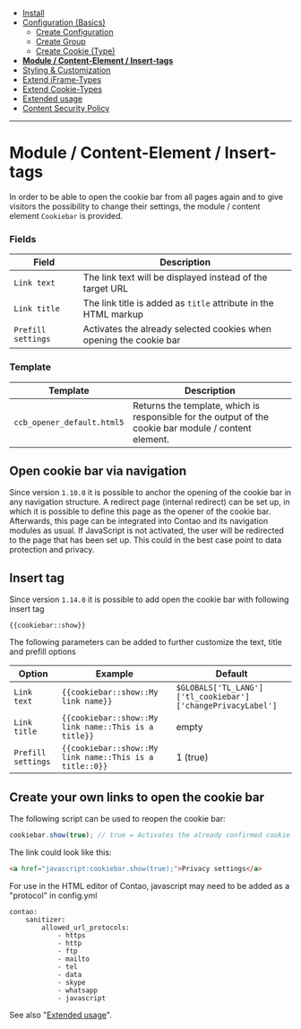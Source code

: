 - [Install](INSTALL.md)
- [Configuration (Basics)](BASICS.md)
    - [Create Configuration](CONFIGURATION.md)
    - [Create Group](GROUP.md)
    - [Create Cookie (Type)](COOKIE.md)
- [**Module / Content-Element / Insert-tags**](MOD_CE_MISC.md)
- [Styling & Customization](CUSTOMIZATION.md)
- [Extend iFrame-Types](EXTEND_IFRAME.md)
- [Extend Cookie-Types](EXTEND_TYPE.md)
- [Extended usage](EXTENDED_USAGE.md)
- [Content Security Policy](CONTENT_SECURITY_POLICY.md)

---

# Module / Content-Element / Insert-tags
In order to be able to open the cookie bar from all pages again and to give visitors the possibility to change their settings, the module / content element `Cookiebar` is provided.

### Fields
| Field              | Description                                                        |
|--------------------|--------------------------------------------------------------------|
| `Link text`        | The link text will be displayed instead of the target URL          |
| `Link title`       | The link title is added as `title` attribute in the HTML markup    |
| `Prefill settings` | Activates the already selected cookies when opening the cookie bar |

### Template
| Template                   | Description                                                                                           |
|----------------------------|-------------------------------------------------------------------------------------------------------|
| `ccb_opener_default.html5` | Returns the template, which is responsible for the output of the cookie bar module / content element. |

## Open cookie bar via navigation
Since version `1.10.0` it is possible to anchor the opening of the cookie bar in any navigation structure. A redirect page (internal redirect) can be set up, in which it is possible to define this page as the opener of the cookie bar. Afterwards, this page can be integrated into Contao and its navigation modules as usual. If JavaScript is not activated, the user will be redirected to the page that has been set up. This could in the best case point to data protection and privacy.

## Insert tag
Since version `1.14.0` it is possible to add open the cookie bar with following insert tag

```{{cookiebar::show}}```

The following parameters can be added to further customize the text, title and prefill options

| Option             | Example                                                 | Default                                                     |
|--------------------|---------------------------------------------------------|-------------------------------------------------------------|
| `Link text`        | `{{cookiebar::show::My link name}}`                     | `$GLOBALS['TL_LANG']['tl_cookiebar']['changePrivacyLabel']` |
| `Link title`       | `{{cookiebar::show::My link name::This is a title}}`    | empty                                                       |
| `Prefill settings` | `{{cookiebar::show::My link name::This is a title::0}}` | 1 (true)                                                    | 


## Create your own links to open the cookie bar 
The following script can be used to reopen the cookie bar:
```js
cookiebar.show(true); // true = Activates the already confirmed cookie checkboxes
```

The link could look like this:
```html
<a href="javascript:cookiebar.show(true);">Privacy settings</a>
```

For use in the HTML editor of Contao, javascript may need to be added as a "protocol" in config.yml

```
contao:
    sanitizer:
        allowed_url_protocols:
            - https
            - http
            - ftp
            - mailto
            - tel
            - data
            - skype
            - whatsapp
            - javascript
```

See also "[Extended usage](https://github.com/oveleon/contao-cookiebar/blob/master/docs/EXTENDED_USAGE.md)".
